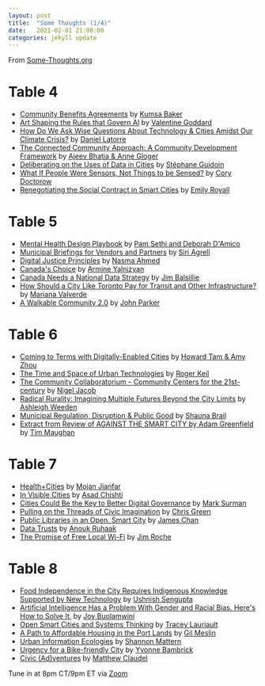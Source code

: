 ```yaml
---
layout: post
title:  "Some Thoughts (1/4)"
date:   2021-02-01 21:00:00
categories: jekyll update
---
```


From [Some-Thoughts.org](https://some-thoughts.org/)

# Table 4

- [Community Benefits Agreements](https://some-thoughts.org/baker.html) by [Kumsa Baker](https://some-thoughts.org/baker.html)
- [Art Shaping the Rules that Govern AI](https://some-thoughts.org/goddard.html) by [Valentine Goddard](https://some-thoughts.org/goddard.html)
- [How Do We Ask Wise Questions About Technology &amp; Cities Amidst Our Climate Crisis?](https://some-thoughts.org/latorre.html) by [Daniel Latorre](https://some-thoughts.org/latorre.html)
- [The Connected Community Approach: A Community Development Framework](https://some-thoughts.org/bhatia_gloger.html) by [Ajeev Bhatia &amp; Anne Gloger](https://some-thoughts.org/bhatia_gloger.html)
- [Deliberating on the Uses of Data in Cities](https://some-thoughts.org/guidoin.html) by [Stéphane Guidoin](https://some-thoughts.org/guidoin.html)
- [What If People Were Sensors, Not Things to be Sensed?](https://some-thoughts.org/doctorow.html) by [Cory Doctorow](https://some-thoughts.org/doctorow.html)
- [Renegotiating the Social Contract in Smart Cities](https://some-thoughts.org/royall.html) by [Emily Royall](https://some-thoughts.org/royall.html)

# Table 5

- [Mental Health Design Playbook](https://some-thoughts.org/sethi_damico.html) by [Pam Sethi and Deborah D&#39;Amico](https://some-thoughts.org/sethi_damico.html)
- [Municipal Briefings for Vendors and Partners](https://some-thoughts.org/agrell.html) by [Siri Agrell](https://some-thoughts.org/agrell.html)
- [Digital Justice Principles](https://some-thoughts.org/ahmed.html) by [Nasma Ahmed](https://some-thoughts.org/ahmed.html)
- [Canada&#39;s Choice](https://some-thoughts.org/yalnizyan.html) by [Armine Yalnizyan](https://some-thoughts.org/yalnizyan.html)
- [Canada Needs a National Data Strategy](https://some-thoughts.org/balsillie.html) by [Jim Balsillie](https://some-thoughts.org/balsillie.html)
- [How Should a City Like Toronto Pay for Transit and Other Infrastructure?](https://some-thoughts.org/valverde.html) by [Mariana Valverde](https://some-thoughts.org/valverde.html)
- [A Walkable Community 2.0](https://some-thoughts.org/parker.html) by [John Parker](https://some-thoughts.org/parker.html)

# Table 6

- [Coming to Terms with Digitally-Enabled Cities](https://some-thoughts.org/tam_zhou.html) by [Howard Tam &amp; Amy Zhou](https://some-thoughts.org/tam_zhou.html)
- [The Time and Space of Urban Technologies](https://some-thoughts.org/keil.html) by [Roger Keil](https://some-thoughts.org/keil.html)
- [The Community Collaboratorium – Community Centers for the 21st-century](https://some-thoughts.org/jacob.html) by [Nigel Jacob](https://some-thoughts.org/jacob.html)
- [Radical Rurality: Imagining Multiple Futures Beyond the City Limits](https://some-thoughts.org/weeden.html) by [Ashleigh Weeden](https://some-thoughts.org/weeden.html)
- [Municipal Regulation, Disruption &amp; Public Good](https://some-thoughts.org/brail.html) by [Shauna Brail](https://some-thoughts.org/brail.html)
- [Extract from Review of AGAINST THE SMART CITY by Adam Greenfield](https://some-thoughts.org/maughan.html) by [Tim Maughan](https://some-thoughts.org/maughan.html)

# Table 7

- [Health+Cities](https://some-thoughts.org/jianfar.html) by [Mojan Jianfar](https://some-thoughts.org/jianfar.html)
- [In Visible Cities](https://some-thoughts.org/chishti.html) by [Asad Chishti](https://some-thoughts.org/chishti.html)
- [Cities Could Be the Key to Better Digital Governance](https://some-thoughts.org/surman.html) by [Mark Surman](https://some-thoughts.org/surman.html)
- [Pulling on the Threads of Civic Imagination](https://some-thoughts.org/green.html) by [Chris Green](https://some-thoughts.org/green.html)
- [Public Libraries in an Open, Smart City](https://some-thoughts.org/chan.html) by [James Chan](https://some-thoughts.org/chan.html)
- [Data Trusts](https://some-thoughts.org/ruhaak.html) by [Anouk Ruhaak](https://some-thoughts.org/ruhaak.html)
- [The Promise of Free Local Wi-Fi](https://some-thoughts.org/roche.html) by [Jim Roche](https://some-thoughts.org/roche.html)

# Table 8

- [Food Independence in the City Requires Indigenous Knowledge Supported by New Technology](https://some-thoughts.org/sengupta.html) by [Ushnish Sengupta](https://some-thoughts.org/sengupta.html)
- [Artificial Intelligence Has a Problem With Gender and Racial Bias. Here&#39;s How to Solve It.](https://some-thoughts.org/buolamwini.html) by [Joy Buolamwini](https://some-thoughts.org/buolamwini.html)
- [Open Smart Cities and Systems Thinking](https://some-thoughts.org/lauriault.html) by [Tracey Lauriault](https://some-thoughts.org/lauriault.html)
- [A Path to Affordable Housing in the Port Lands](https://some-thoughts.org/meslin.html) by [Gil Meslin](https://some-thoughts.org/meslin.html)
- [Urban Information Ecologies](https://some-thoughts.org/mattern.html) by [Shannon Mattern](https://some-thoughts.org/mattern.html)
- [Urgency for a Bike-friendly City](https://some-thoughts.org/bambrick.html) by [Yvonne Bambrick](https://some-thoughts.org/bambrick.html)
- [Civic (Ad)ventures](https://some-thoughts.org/claudel.html) by [Matthew Claudel](https://some-thoughts.org/claudel.html)

Tune in at 8pm CT/9pm ET via [Zoom](https://harvard.zoom.us/j/97704612486)
